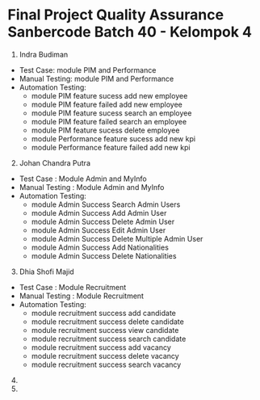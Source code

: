 # Final Project Quality Assurance Sanbercode Batch 40 - Kelompok 4

1. Indra Budiman

- Test Case: module PIM and Performance
- Manual Testing: module PIM and Performance
- Automation Testing:
  - module PIM feature sucess add new employee
  - module PIM feature failed add new employee
  - module PIM feature sucess search an employee
  - module PIM feature failed search an employee
  - module PIM feature sucess delete employee
  - module Performance feature sucess add new kpi
  - module Performance feature failed add new kpi

2. Johan Chandra Putra

- Test Case : Module Admin and MyInfo
- Manual Testing : Module Admin and MyInfo
- Automation Testing:
  - module Admin Success Search Admin Users
  - module Admin Success Add Admin User
  - module Admin Success Delete Admin User
  - module Admin Success Edit Admin User
  - module Admin Success Delete Multiple Admin User
  - module Admin Success Add Nationalities
  - module Admin Success Delete Nationalities

3. Dhia Shofi Majid

- Test Case : Module Recruitment
- Manual Testing : Module Recruitment
- Automation Testing:
  - module recruitment success add candidate
  - module recruitment success delete candidate
  - module recruitment success view candidate
  - module recruitment success search candidate
  - module recruitment success add vacancy
  - module recruitment success delete vacancy
  - module recruitment success search vacancy

4.
5.
